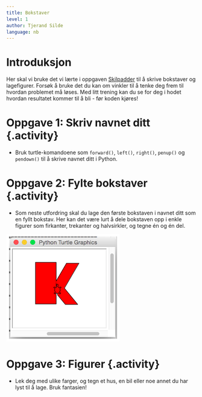 ```yaml
---
title: Bokstaver
level: 1
author: Tjerand Silde
language: nb
---
```


# Introduksjon
Her skal vi bruke det vi lærte i oppgaven [Skilpadder](../turtles/skilpadder.html)
til å skrive bokstaver og lagefigurer. Forsøk å bruke det du kan om vinkler til
å tenke deg frem til hvordan problemet må løses. Med litt trening kan du se for
deg i hodet hvordan resultatet kommer til å bli - før koden kjøres!


# Oppgave 1: Skriv navnet ditt {.activity}
+ Bruk turtle-komandoene som `forward()`, `left()`, `right()`, `penup()` og
`pendown()` til å skrive navnet ditt i Python.


# Oppgave 2: Fylte bokstaver {.activity}
+ Som neste utfordring skal du lage den første bokstaven i navnet ditt som en
fyllt bokstav. Her kan det være lurt å dele bokstaven opp i enkle figurer som
firkanter, trekanter og halvsirkler, og tegne én og én del.

![](stor_k.png "en stor rød K tegnet med skilpadde")

# Oppgave 3: Figurer {.activity}
+ Lek deg med ulike farger, og tegn et hus, en bil eller noe annet du har lyst
til å lage. Bruk fantasien!
